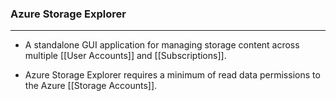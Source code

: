 ### Azure Storage Explorer
---
- A standalone GUI application for managing storage content across multiple [[User Accounts]] and [[Subscriptions]].

- Azure Storage Explorer requires a minimum of read data permissions to the Azure [[Storage Accounts]].